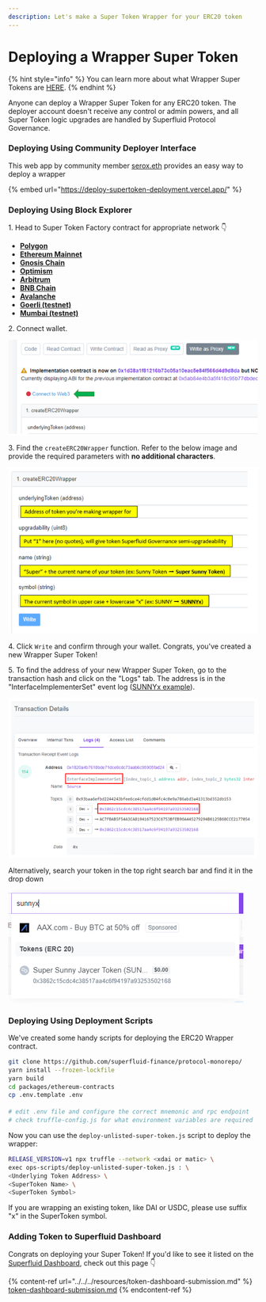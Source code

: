 ```yaml
---
description: Let's make a Super Token Wrapper for your ERC20 token
---
```


# Deploying a Wrapper Super Token

{% hint style="info" %}
You can learn more about what Wrapper Super Tokens are [HERE](../types-of-super-tokens.md#1.-wrapper-super-tokens).
{% endhint %}

Anyone can deploy a Wrapper Super Token for any ERC20 token. The deployer account doesn't receive any control or admin powers, and all Super Token logic upgrades are handled by Superfluid Protocol Governance.

### Deploying Using Community Deployer Interface

This web app by community member [serox.eth](https://twitter.com/seroxdesigns) provides an easy way to deploy a wrapper

{% embed url="https://deploy-supertoken-deployment.vercel.app/" %}

### Deploying Using Block Explorer

1\. Head to Super Token Factory contract for appropriate network 👇

* [**Polygon**](https://polygonscan.com/address/0x2C90719f25B10Fc5646c82DA3240C76Fa5BcCF34#writeProxyContract)
* ****[**Ethereum Mainnet**](https://etherscan.io/address/0x0422689cc4087b6B7280e0a7e7F655200ec86Ae1)****
* [**Gnosis Chain**](https://blockscout.com/xdai/mainnet/address/0x23410e2659380784498509698ed70E414D384880/write-contract)
* [**Optimism**](https://optimistic.etherscan.io/address/0x8276469a443d5c6b7146bed45e2abcad3b6adad9#writeProxyContract)
* [**Arbitrum**](https://arbiscan.io/address/0x1C21Ead77fd45C84a4c916Db7A6635D0C6FF09D6)
* [**BNB Chain**](https://www.bscscan.com/address/0x8bde47397301f0cd31b9000032fd517a39c946eb#writeProxyContract)
* [**Avalanche**](https://snowtrace.io/address/0x464AADdBB2B80f3Cb666522EB7381bE610F638b4#writeProxyContract)
* [**Goerli (testnet)**](https://goerli.etherscan.io/address/0x94f26B4c8AD12B18c12f38E878618f7664bdcCE2#writeProxyContract)
* [**Mumbai (testnet)**](https://mumbai.polygonscan.com/address/0x200657E2f123761662567A1744f9ACAe50dF47E6#writeProxyContract)

2\. Connect wallet.

![](<../../../.gitbook/assets/image (68).png>)

3\. Find the `createERC20Wrapper` function. Refer to the below image and provide the required parameters with **no additional characters**.

![](<../../../.gitbook/assets/image (54).png>)

4\. Click `Write` and confirm through your wallet. Congrats, you've created a new Wrapper Super Token!

5\. To find the address of your new Wrapper Super Token, go to the transaction hash and click on the "Logs" tab. The address is in the "InterfaceImplementerSet" event log ([SUNNYx example](https://polygonscan.com/tx/0xd23df49ac21f5c92049ede689e835d5dcbbd3c9670428ce7dd22f391fd5f9564#eventlog)).

![](<../../../.gitbook/assets/image (29).png>)

Alternatively, search your token in the top right search bar and find it in the drop down

![](<../../../.gitbook/assets/image (31) (1).png>)

### Deploying Using Deployment Scripts

We've created some handy scripts for deploying the ERC20 Wrapper contract.

```bash
git clone https://github.com/superfluid-finance/protocol-monorepo/
yarn install --frozen-lockfile
yarn build
cd packages/ethereum-contracts
cp .env.template .env

# edit .env file and configure the correct mnemonic and rpc endpoint
# check truffle-config.js for what environment variables are required
```

Now you can use the `deploy-unlisted-super-token.js` script to deploy the wrapper:

```bash
RELEASE_VERSION=v1 npx truffle --network <xdai or matic> \
exec ops-scripts/deploy-unlisted-super-token.js : \
<Underlying Token Address> \
<SuperToken Name> \
<SuperToken Symbol>
```

If you are wrapping an existing token, like DAI or USDC, please use suffix "x" in the SuperToken symbol.

### Adding Token to Superfluid Dashboard

Congrats on deploying your Super Token! If you'd like to see it listed on the [Superfluid Dashboard](https://app.superfluid.finance/), check out this page 👇

{% content-ref url="../../../resources/token-dashboard-submission.md" %}
[token-dashboard-submission.md](../../../resources/token-dashboard-submission.md)
{% endcontent-ref %}
